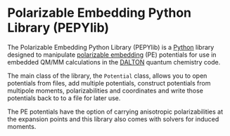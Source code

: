 # Polarizable Embedding Python Library (PEPYlib)

The Polarizable Embedding Python Library (PEPYlib) is a [Python][] library designed to manipulate [polarizable embedding][] (PE) potentials for use in embedded QM/MM calculations in the [DALTON][] quantum chemistry code.

[Python]: http://www.python.org
[polarizable embedding]: https://gitlab.com/pe-software/pelib-public
[DALTON]: http://daltonprogram.org/

The main class of the library, the `Potential` class, allows you to open potentials from files, add multiple potentials, construct potentials from multipole moments, polarizabilities and coordinates and write those potentials back to to a file for later use.

The PE potentials have the option of carrying anisotropic polarizabilities at the expansion points and this library also comes with solvers for induced moments.
